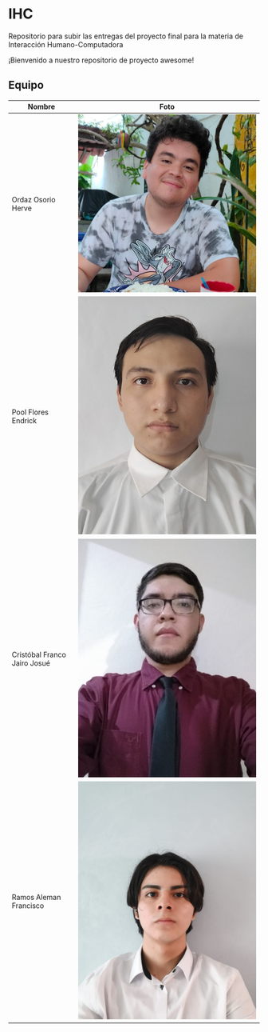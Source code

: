 # IHC
Repositorio para subir las entregas del proyecto final para la materia de Interacción Humano-Computadora

¡Bienvenido a nuestro repositorio de proyecto awesome!

## Equipo

| Nombre             | Foto                   
| ------------------ | --------------------- |
| Ordaz Osorio Herve  | ![Foto1](resources/Herve.jpg) | 
| Pool Flores Endrick   | ![Foto2](resources/Endrik.jpeg) | 
| Cristóbal Franco Jairo Josué  |![Foto3](resources/Jairo.jpeg) | 
| Ramos Aleman Francisco| ![Foto4](resources/Francisco.jpeg)  |     
